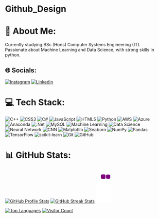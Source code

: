 # Github_Design
# 💫 About Me:
Currently studying BSc (Hons) Computer Systems Engineering (IT).<br>Passionate about Machine Learning and Data Science, with strong skills in python.


## 🌐 Socials:
[![Instagram](https://img.shields.io/badge/Instagram-%23E4405F.svg?logo=Instagram&logoColor=white)](https://instagram.com/abishek_palungwa) [![LinkedIn](https://img.shields.io/badge/LinkedIn-%230077B5.svg?logo=linkedin&logoColor=white)](ttps://www.linkedin.com/in/abishek-limbu-72b0b92a6) 

# 💻 Tech Stack:
![C++](https://img.shields.io/badge/C%2B%2B-%2300599C.svg?style=for-the-badge&logo=c%2B%2B&logoColor=white) ![CSS3](https://img.shields.io/badge/css3-%231572B6.svg?style=for-the-badge&logo=css3&logoColor=white) ![C#](https://img.shields.io/badge/c%23-%23239120.svg?style=for-the-badge&logo=csharp&logoColor=white) ![JavaScript](https://img.shields.io/badge/javascript-%23323330.svg?style=for-the-badge&logo=javascript&logoColor=%23F7DF1E) ![HTML5](https://img.shields.io/badge/html5-%23E34F26.svg?style=for-the-badge&logo=html5&logoColor=white) ![Python](https://img.shields.io/badge/python-3670A0?style=for-the-badge&logo=python&logoColor=ffdd54) ![AWS](https://img.shields.io/badge/AWS-%23FF9900.svg?style=for-the-badge&logo=amazon-aws&logoColor=white) ![Azure](https://img.shields.io/badge/azure-%230072C6.svg?style=for-the-badge&logo=microsoftazure&logoColor=white) ![Anaconda](https://img.shields.io/badge/Anaconda-%2344A833.svg?style=for-the-badge&logo=anaconda&logoColor=white) ![.Net](https://img.shields.io/badge/.NET-5C2D91?style=for-the-badge&logo=.net&logoColor=white) ![MySQL](https://img.shields.io/badge/mysql-4479A1.svg?style=for-the-badge&logo=mysql&logoColor=white) ![Machine Learning](https://img.shields.io/badge/Machine%20Learning-%230076A8.svg?style=for-the-badge&logo=Machine%20Learning&logoColor=white)
![Data Science](https://img.shields.io/badge/Data%20Science-%233ABFE6.svg?style=for-the-badge&logo=Data%20Science&logoColor=white)
![Neural Network](https://img.shields.io/badge/Neural%20Network-%23FF6F00.svg?style=for-the-badge&logo=Neural%20Network&logoColor=white)
![CNN](https://img.shields.io/badge/CNN-%23E4405F.svg?style=for-the-badge&logo=CNN&logoColor=white) ![Matplotlib](https://img.shields.io/badge/Matplotlib-%23ffffff.svg?style=for-the-badge&logo=Matplotlib&logoColor=black) ![Seaborn](https://img.shields.io/badge/Seaborn-%2300b4d9.svg?style=for-the-badge&logo=Seaborn&logoColor=white)
 ![NumPy](https://img.shields.io/badge/numpy-%23013243.svg?style=for-the-badge&logo=numpy&logoColor=white) ![Pandas](https://img.shields.io/badge/pandas-%23150458.svg?style=for-the-badge&logo=pandas&logoColor=white) ![TensorFlow](https://img.shields.io/badge/TensorFlow-%23FF6F00.svg?style=for-the-badge&logo=TensorFlow&logoColor=white) ![scikit-learn](https://img.shields.io/badge/scikit--learn-%23F7931E.svg?style=for-the-badge&logo=scikit-learn&logoColor=white) ![Git](https://img.shields.io/badge/git-%23F05033.svg?style=for-the-badge&logo=git&logoColor=white) ![GitHub](https://img.shields.io/badge/github-%23121011.svg?style=for-the-badge&logo=github&logoColor=white) 
# 📊 GitHub Stats:
[![GitHub Profile Stats](https://github-readme-stats.vercel.app/api?username=Abisheklimbu&theme=dark&hide_border=false&include_all_commits=true&count_private=true)](https://github.com/Abisheklimbu)
[![GitHub Streak Stats](https://github-readme-streak-stats.herokuapp.com/?user=Abisheklimbu&theme=dark&hide_border=false)](https://github.com/Abisheklimbu)
![snake gif](https://github.com/Abisheklimbu/Abisheklimbu/blob/output/github-contribution-grid-snake.gif)

[![Top Languages](https://github-readme-stats.vercel.app/api/top-langs/?username=Abisheklimbu&theme=dark&hide_border=false&include_all_commits=true&count_private=true&layout=compact&card_width=500)](https://github.com/Abisheklimbu)
[![Visitor Count](https://visitcount.itsvg.in/api?id=Abisheklimbu&icon=0&color=0)](https://github.com/Abisheklimbu)



